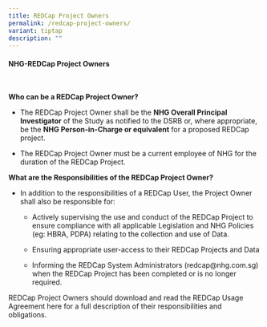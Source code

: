 ```yaml
---
title: REDCap Project Owners
permalink: /redcap-project-owners/
variant: tiptap
description: ""
---
```

<h4><strong>NHG-REDCap Project Owners</strong></h4>
<p>&nbsp;</p>
<p><strong>Who can be a REDCap Project Owner?</strong>
</p>
<ul data-tight="true" class="tight">
<li>
<p>The REDCap Project Owner shall be the <strong>NHG Overall Principal Investigator</strong> of
the Study as notified to the DSRB or, where appropriate, be the <strong>NHG Person-in-Charge or equivalent</strong> for
a proposed REDCap project.</p>
</li>
<li>
<p>The REDCap Project Owner must be a current employee of NHG for the duration
of the REDCap Project.</p>
</li>
</ul>
<p></p>
<p><strong>What are the Responsibilities of the REDCap Project Owner?</strong>
</p>
<ul data-tight="true" class="tight">
<li>
<p>In addition to the responsibilities of a REDCap User, the Project Owner
shall also be responsible for:</p>
<ul data-tight="true" class="tight">
<li>
<p>Actively supervising the use and conduct of the REDCap Project to ensure
compliance with all applicable Legislation and NHG Policies (eg: HBRA,
PDPA) relating to the collection and use of Data.</p>
</li>
<li>
<p>Ensuring appropriate user-access to their REDCap Projects and Data</p>
</li>
<li>
<p>Informing the REDCap System Administrators (<a rel="noopener noreferrer nofollow" target="_blank">redcap@nhg.com.sg</a>)
when the REDCap Project has been completed or is no longer required.</p>
<p></p>
</li>
</ul>
</li>
</ul>
<p>REDCap Project Owners should download and read the REDCap Usage Agreement
here for a full description of their responsibilities and obligations.</p>
<p></p>